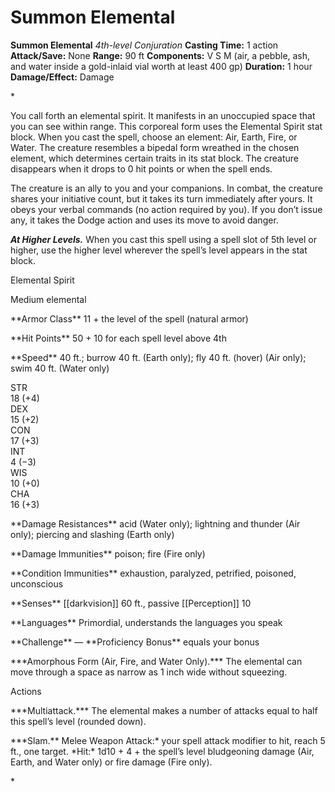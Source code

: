 # Summon Elemental

**Summon Elemental**
_4th-level Conjuration_
**Casting Time:** 1 action
**Attack/Save:** None
**Range:** 90 ft
**Components:** V S M (air, a pebble, ash, and water inside a gold-inlaid vial worth at least 400 gp)
**Duration:** 1 hour
**Damage/Effect:** Damage

*<p>You call forth an elemental spirit. It manifests in an unoccupied space that you can see within range. This corporeal form uses the Elemental Spirit stat block. When you cast the spell, choose an element: Air, Earth, Fire, or Water. The creature resembles a bipedal form wreathed in the chosen element, which determines certain traits in its stat block. The creature disappears when it drops to 0 hit points or when the spell ends.

The creature is an ally to you and your companions. In combat, the creature shares your initiative count, but it takes its turn immediately after yours. It obeys your verbal commands (no action required by you). If you don’t issue any, it takes the Dodge action and uses its move to avoid danger.

*****At Higher Levels.***** When you cast this spell using a spell slot of 5th level or higher, use the higher level wherever the spell’s level appears in the stat block.</p>
<div class="Basic-Text-Frame stat-block-finder">
<p class="Stat-Block-Styles_Stat-Block-Title">Elemental Spirit</p>
<p class="Stat-Block-Styles_Stat-Block-Metadata">Medium elemental</p>
<p class="Stat-Block-Styles_Stat-Block-Data">**Armor Class** 11 + the level of the spell (natural armor)</p>
<p class="Stat-Block-Styles_Stat-Block-Data">**Hit Points** 50 + 10 for each spell level above 4th</p>
<p class="Stat-Block-Styles_Stat-Block-Data">**Speed** 40 ft.; burrow 40 ft. (Earth only); fly 40 ft. (hover) (Air only); swim 40 ft. (Water only)</p>
<div class="stat-block-ability-scores">
<div class="stat-block-ability-scores-stat">
<div class="stat-block-ability-scores-heading">STR
<div class="stat-block-ability-scores-data"><span class="stat-block-ability-scores-score">18</span> <span class="stat-block-ability-scores-modifier">(+4)</span>
<div class="stat-block-ability-scores-stat">
<div class="stat-block-ability-scores-heading">DEX
<div class="stat-block-ability-scores-data"><span class="stat-block-ability-scores-score">15</span> <span class="stat-block-ability-scores-modifier">(+2)</span>
<div class="stat-block-ability-scores-stat">
<div class="stat-block-ability-scores-heading">CON
<div class="stat-block-ability-scores-data"><span class="stat-block-ability-scores-score">17</span> <span class="stat-block-ability-scores-modifier">(+3)</span>
<div class="stat-block-ability-scores-stat">
<div class="stat-block-ability-scores-heading">INT
<div class="stat-block-ability-scores-data"><span class="stat-block-ability-scores-score">4</span> <span class="stat-block-ability-scores-modifier">(−3)</span>
<div class="stat-block-ability-scores-stat">
<div class="stat-block-ability-scores-heading">WIS
<div class="stat-block-ability-scores-data"><span class="stat-block-ability-scores-score">10</span> <span class="stat-block-ability-scores-modifier">(+0)</span>
<div class="stat-block-ability-scores-stat">
<div class="stat-block-ability-scores-heading">CHA
<div class="stat-block-ability-scores-data"><span class="stat-block-ability-scores-score">16</span> <span class="stat-block-ability-scores-modifier">(+3)</span>
<p class="Stat-Block-Styles_Stat-Block-Data">**Damage Resistances** acid (Water only); lightning and thunder (Air only); piercing and slashing (Earth only)</p>
<p class="Stat-Block-Styles_Stat-Block-Data">**Damage Immunities** poison; fire (Fire only)</p>
<p class="Stat-Block-Styles_Stat-Block-Data">**Condition Immunities** exhaustion, paralyzed, petrified, poisoned, unconscious</p>
<p class="Stat-Block-Styles_Stat-Block-Data">**Senses** [[darkvision]] 60 ft., passive [[Perception]] 10</p>
<p class="Stat-Block-Styles_Stat-Block-Data">**Languages** Primordial, understands the languages you speak</p>
<p class="Stat-Block-Styles_Stat-Block-Data-Last">**Challenge** — **Proficiency Bonus** equals your bonus</p>
<p class="Stat-Block-Styles_Stat-Block-Body">***Amorphous Form (Air, Fire, and Water Only).*** The elemental can move through a space as narrow as 1 inch wide without squeezing.</p>
<p class="Stat-Block-Styles_Stat-Block-Heading">Actions</p>
<p class="Stat-Block-Styles_Stat-Block-Body">***Multiattack.*** The elemental makes a number of attacks equal to half this spell’s level (rounded down).</p>
<p class="Stat-Block-Styles_Stat-Block-Body">***Slam.** Melee Weapon Attack:* your spell attack modifier to hit, reach 5 ft., one target. *Hit:* 1d10 + 4 + the spell’s level bludgeoning damage (Air, Earth, and Water only) or fire damage (Fire only).</p>*